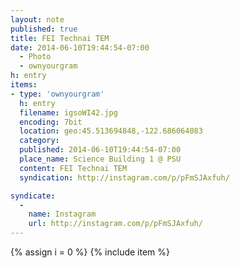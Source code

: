 ```yaml
---
layout: note
published: true
title: FEI Technai TEM
date: 2014-06-10T19:44:54-07:00
  - Photo
  - ownyourgram
h: entry
items:
- type: 'ownyourgram'
  h: entry
  filename: igsoWI42.jpg
  encoding: 7bit
  location: geo:45.513694848,-122.686064083
  category: 
  published: 2014-06-10T19:44:54-07:00
  place_name: Science Building 1 @ PSU
  content: FEI Technai TEM
  syndication: http://instagram.com/p/pFmSJAxfuh/

syndicate: 
  - 
    name: Instagram
    url: http://instagram.com/p/pFmSJAxfuh/
---
```

{% assign i = 0  %}
{% include item %}

